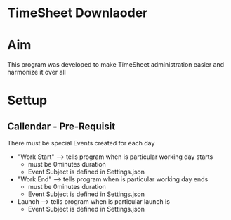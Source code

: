 # TimeSheet Downlaoder
# Aim
This program was developed to make TimeSheet administration easier and harmonize it over all  

# Settup
## Callendar - Pre-Requisit
There must be special Events created for each day
- "Work Start" --> tells program when is particular working day starts
    - must be 0minutes duration 
    - Event Subject is defined in Settings.json
- "Work End" --> tells program when is particular working day ends
    - must be 0minutes duration 
    - Event Subject is defined in Settings.json
- Launch --> tells program when is particular launch is 
    - Event Subject is defined in Settings.json
